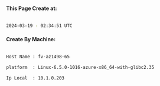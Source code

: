 
   
#### This Page Create at:

```bash

2024-03-19 - 02:34:51 UTC

```

#### Create By Machine:

```bash

Host Name : fv-az1498-65

platform  : Linux-6.5.0-1016-azure-x86_64-with-glibc2.35

Ip Local  : 10.1.0.203

```

